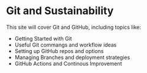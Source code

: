# Git and Sustainability

This site will cover Git and GitHub, including topics like:

- Getting Started with Git
- Useful Git commangs and workflow ideas
- Setting up GitHub repos and options
- Managing Branches and deployment strategies
- GitHub Actions and Continous Improvement
